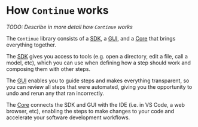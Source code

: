 # How `Continue` works

*TODO: Describe in more detail how `Continue` works*

The `Continue` library consists of a [SDK](./concepts/sdk.md), a [GUI](./concepts/gui.md), and a [Core](./concepts/core.md) that brings everything together.

The [SDK](./concepts/sdk.md) gives you access to tools (e.g. open a directory, edit a file, call a model, etc), which you can use when defining how a step should work and composing them with other steps.

The [GUI](./concepts/gui.md) enables you to guide steps and makes everything transparent, so you can review all steps that were automated, giving you the opportunity to undo and rerun any that ran incorrectly.

The [Core](./concepts/core.md) connects the SDK and GUI with the IDE (i.e. in VS Code, a web browser, etc), enabling the steps to make changes to your code and accelerate your software development workflows.